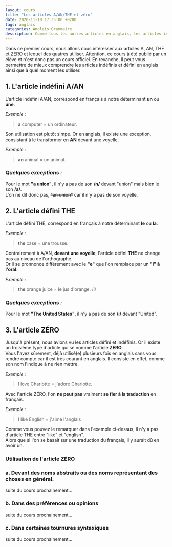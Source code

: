 ```yaml
---
layout: cours
title: "Les articles A/AN/THE et zéro"
date: 2020-11-10 17:35:00 +0200
tags: anglais
categories: Anglais Grammaire
description: Comme tous les autres articles en anglais, les articles indéfinis sont invariables. On choisit, lequel utiliser en fonction de la première lettre du mot qui suit l'article, pour faciliter la prononciation à l'oral.
---
```


<p class="lead drop-cap">Dans ce premier cours, nous allons nous intéresser aux articles A, AN, THE et ZÉRO et lequel des quatres utiliser. Attention, ce cours à été publié par un élève et n'est donc pas un cours officiel. En revanche, il peut vous permettre de mieux comprendre les articles indéfinis et défini en anglais ainsi que à quel moment les utiliser.</p>

## 1. L'article indéfini A/AN

L'article indéfini A/AN, correspond en français à notre déterminant **un** ou **une**.

*Exemple :*   
> **a** computer = un ordinateur.

Son utilisation est plutôt simpe. Or en anglais, il existe une exception, consistant à le transformer en **AN** devant une voyelle.

*Exemple :*  
> **an** animal = un animal.

### ***Quelques exceptions :***
Pour le mot **"a union"**, il n'y a pas de son **/n/** devant "union" mais bien le son **/a/**.  
L'on ne dit donc pas, ~~"an union"~~ car il n'y a pas de son voyelle.

## 2. L'article défini THE

L'article défini THE, correspond en français à notre déterminant **le** ou **la**.

*Exemple :*  
> **the** case = une trousse.

Contrairement à A/AN, **devant une voyelle**, l'article défini **THE** ne change pas au niveau de l'orthographe.  
Or il se pronnonce différement avec le **"e"** que l'on remplace par un **"i" à l'oral**.

*Exemple :*  
> **the** orange juice = le jus d'orange.
>    /i/

### ***Quelques exceptions :***
Pour le mot **"The United States"**, il n'y a pas de son **/i/** devant "United".

## 3. L'article ZÉRO
Jusqu'à présent, nous avions vu les articles défini et indéfinis. Or il existe un troisième type d'article qui se nomme l'article **ZÉRO**.  
Vous l'avez sûrement, déjà utilisé(e) plusieurs fois en anglais sans vous rendre compte car il est très courant en anglais. Il consiste en effet, comme son nom l'indique à ne rien mettre.

*Exemple :*
> I love Charlotte = j'adore Charlotte.

Avec l'article ZÉRO, l'on **ne peut pas** vraiment **se fier à la traduction** en français.

*Exemple :*
> I like English = j'aime l'anglais

Comme vous pouvez le remarquer dans l'exemple ci-dessus, il n'y a pas d'article THE entre "like" et "english".  
Alors que si l'on se basait sur une traduction du français, il y aurait dû en avoir un.

### Utilisation de l'article ZÉRO
### a. Devant des noms abstraits ou des noms représentant des choses en général.
suite du cours prochainement...
### b. Dans des préférences ou opinions
suite du cours prochainement...
### c. Dans certaines tournures syntaxiques
suite du cours prochainement...
